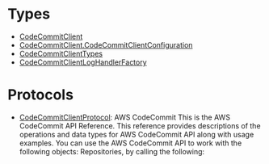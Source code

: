 # Types

  - [CodeCommitClient](/aws-sdk-swift/reference/0.x/AWSCodeCommit/CodeCommitClient)
  - [CodeCommitClient.CodeCommitClientConfiguration](/aws-sdk-swift/reference/0.x/AWSCodeCommit/CodeCommitClient_CodeCommitClientConfiguration)
  - [CodeCommitClientTypes](/aws-sdk-swift/reference/0.x/AWSCodeCommit/CodeCommitClientTypes)
  - [CodeCommitClientLogHandlerFactory](/aws-sdk-swift/reference/0.x/AWSCodeCommit/CodeCommitClientLogHandlerFactory)

# Protocols

  - [CodeCommitClientProtocol](/aws-sdk-swift/reference/0.x/AWSCodeCommit/CodeCommitClientProtocol):
    AWS CodeCommit This is the AWS CodeCommit API Reference. This reference provides descriptions of the operations and data types for AWS CodeCommit API along with usage examples. You can use the AWS CodeCommit API to work with the following objects: Repositories, by calling the following:
